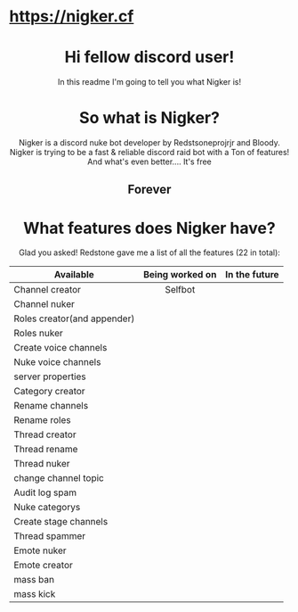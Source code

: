 # https://nigker.cf

<h1 align="center">Hi fellow discord user!</h1>

<p align="center">In this readme I'm going to tell you what Nigker is!</p>

<h1 align="center">So what is Nigker?</h1>

<p align="center">Nigker is a discord nuke bot developer by Redstsoneprojrjr and Bloody. Nigker is trying to be a fast & reliable discord raid bot with a Ton of features! And what's even better.... It's free</p>

<h2 align="center">Forever</h2>

<h1 align="center">What features does Nigker have?</h1>

<p align="center">Glad you asked! Redstone gave me a list of all the features (22 in total): </p>

| Available | Being worked on | In the future |
| ----------|:---------------:|--------------:|
|Channel creator|     Selfbot     |            |
|Channel nuker|                   |           |
| Roles creator(and appender)|     |           |
| Roles nuker  |                    |        |   |
|Create voice channels|||
| Nuke voice channels |||
|server properties|||
|Category creator|||
|Rename channels|||
|Rename roles|||
|Thread creator|||
|Thread rename|||
|Thread nuker|||
|change channel topic|||
|Audit log spam|||
|Nuke categorys|||
|Create stage channels|||
|Thread spammer|||
|Emote nuker|||
|Emote creator|||
|mass ban|||
|mass kick|||
